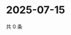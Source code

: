 # 2025-07-15

共 0 条

<!-- BEGIN ZHIHUQUESTIONS -->
<!-- 最后更新时间 Tue Jul 15 2025 16:17:14 GMT+0800 (China Standard Time) -->

<!-- END ZHIHUQUESTIONS -->
